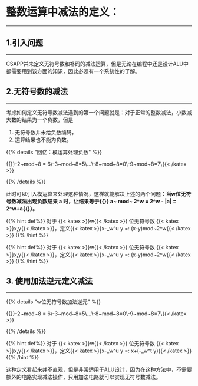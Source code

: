 # 整数运算中减法的定义：

---

## 1.引入问题

---

CSAPP并未定义无符号数和补码的减法运算，但是无论在编程中还是设计ALU中都需要用到该方面的知识，因此必须有一个系统性的了解。



## 2.无符号数的减法

---

考虑如何定义无符号数减法遇到的第一个问题就是：对于正常的整数减法，小数减大数的结果为一个负数，但是

1. 无符号数并未给负数编码，
2. 运算结果也不能为负数。

{{% details "回忆：模运算处理负数" %}}

{{<katex display=true >}}-2~mod~8 = 6\\-3~mod~8=5\\...\\-8~mod~8=0\\-9~mod~8=7\\{{< /katex >}}

{{% /details %}}

此时可以引入模运算来处理这种情况，这样就能解决上述的两个问题：**当w位无符号数减法出现负数结果 a 时，让结果等于{{<katex>}} a~ mod~ 2^w = 2^w - |a| = 2^w+a{{</katex>}}。**



{{% hint def%}} 对于 {{< katex >}}w{{< /katex >}} 位无符号数 {{< katex >}}x,y{{< /katex >}}，定义{{< katex >}}x-_w^u y =: (x-y)mod~2^w{{< /katex >}} {{% /hint %}}

{{% hint def%}} 对于 {{< katex >}}w{{< /katex >}} 位无符号数 {{< katex >}}x,y{{< /katex >}}，定义{{< katex >}}x-_w^u y =: (x-y)mod~2^w{{< /katex >}} {{% /hint %}}



## 3. 使用加法逆元定义减法

---

{{% details "w位无符号数加法逆元" %}}

{{<katex display=true >}}-2~mod~8 = 6\\-3~mod~8=5\\...\\-8~mod~8=0\\-9~mod~8=7\\{{< /katex >}}

{{% /details %}}

{{% hint def%}} 对于 {{< katex >}}w{{< /katex >}} 位无符号数 {{< katex >}}x,y{{< /katex >}}，定义{{< katex >}}x-_w^u y =: x+(-_w^t y){{< /katex >}} {{% /hint %}}

这种定义看起来并不直观，但是非常适用于ALU设计，因为在这种方法中，不需要额外的电路实现减法操作，只用加法电路就可以实现无符号数减法。

